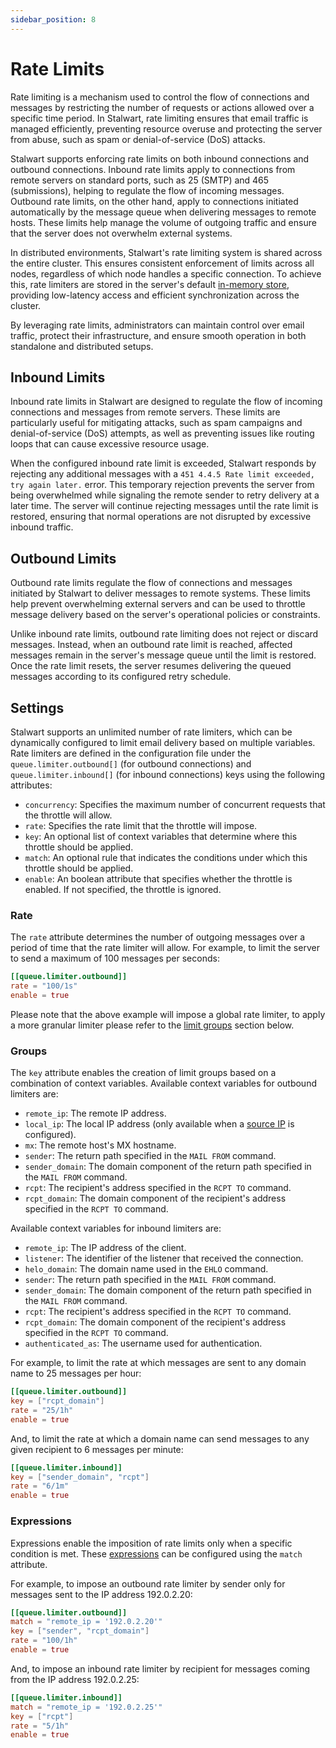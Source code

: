 ```yaml
---
sidebar_position: 8
---
```


# Rate Limits

Rate limiting is a mechanism used to control the flow of connections and messages by restricting the number of requests or actions allowed over a specific time period. In Stalwart, rate limiting ensures that email traffic is managed efficiently, preventing resource overuse and protecting the server from abuse, such as spam or denial-of-service (DoS) attacks.

Stalwart supports enforcing rate limits on both inbound connections and outbound connections. Inbound rate limits apply to connections from remote servers on standard ports, such as 25 (SMTP) and 465 (submissions), helping to regulate the flow of incoming messages. Outbound rate limits, on the other hand, apply to connections initiated automatically by the message queue when delivering messages to remote hosts. These limits help manage the volume of outgoing traffic and ensure that the server does not overwhelm external systems.

In distributed environments, Stalwart's rate limiting system is shared across the entire cluster. This ensures consistent enforcement of limits across all nodes, regardless of which node handles a specific connection. To achieve this, rate limiters are stored in the server's default [in-memory store](/docs/storage/in-memory), providing low-latency access and efficient synchronization across the cluster.

By leveraging rate limits, administrators can maintain control over email traffic, protect their infrastructure, and ensure smooth operation in both standalone and distributed setups.

## Inbound Limits

Inbound rate limits in Stalwart are designed to regulate the flow of incoming connections and messages from remote servers. These limits are particularly useful for mitigating attacks, such as spam campaigns and denial-of-service (DoS) attempts, as well as preventing issues like routing loops that can cause excessive resource usage.

When the configured inbound rate limit is exceeded, Stalwart responds by rejecting any additional messages with a `451 4.4.5 Rate limit exceeded, try again later.` error. This temporary rejection prevents the server from being overwhelmed while signaling the remote sender to retry delivery at a later time. The server will continue rejecting messages until the rate limit is restored, ensuring that normal operations are not disrupted by excessive inbound traffic.

## Outbound Limits

Outbound rate limits regulate the flow of connections and messages initiated by Stalwart to deliver messages to remote systems. These limits help prevent overwhelming external servers and can be used to throttle message delivery based on the server's operational policies or constraints.

Unlike inbound rate limits, outbound rate limiting does not reject or discard messages. Instead, when an outbound rate limit is reached, affected messages remain in the server's message queue until the limit is restored. Once the rate limit resets, the server resumes delivering the queued messages according to its configured retry schedule.

## Settings

Stalwart supports an unlimited number of rate limiters, which can be dynamically configured to limit email delivery based on multiple variables. Rate limiters are defined in the configuration file under the `queue.limiter.outbound[]` (for outbound connections) and `queue.limiter.inbound[]` (for inbound connections) keys using the following attributes:

- `concurrency`: Specifies the maximum number of concurrent requests that the throttle will allow.
- `rate`: Specifies the rate limit that the throttle will impose.
- `key`: An optional list of context variables that determine where this throttle should be applied.
- `match`: An optional rule that indicates the conditions under which this throttle should be applied.
- `enable`: An boolean attribute that specifies whether the throttle is enabled. If not specified, the throttle is ignored.

### Rate

The `rate` attribute determines the number of outgoing messages over a period of time that the rate limiter will allow. For example, to limit the server to send a maximum of 100 messages per seconds:

```toml
[[queue.limiter.outbound]]
rate = "100/1s"
enable = true
```

Please note that the above example will impose a global rate limiter, to apply a more granular limiter please refer to the [limit groups](#groups) section below.

### Groups

The `key` attribute enables the creation of limit groups based on a combination of context variables. Available context variables for outbound limiters are:

- `remote_ip`: The remote IP address.
- `local_ip`: The local IP address (only available when a [source IP](/docs/mta/outbound/connection#source-ip) is configured).
- `mx`: The remote host's MX hostname.
- `sender`: The return path specified in the `MAIL FROM` command.
- `sender_domain`: The domain component of the return path specified in the `MAIL FROM` command.
- `rcpt`: The recipient's address specified in the `RCPT TO` command.
- `rcpt_domain`: The domain component of the recipient's address specified in the `RCPT TO` command.

Available context variables for inbound limiters are:

- `remote_ip`: The IP address of the client.
- `listener`: The identifier of the listener that received the connection.
- `helo_domain`: The domain name used in the `EHLO` command.
- `sender`: The return path specified in the `MAIL FROM` command.
- `sender_domain`: The domain component of the return path specified in the `MAIL FROM` command.
- `rcpt`: The recipient's address specified in the `RCPT TO` command.
- `rcpt_domain`: The domain component of the recipient's address specified in the `RCPT TO` command.
- `authenticated_as`: The username used for authentication.

For example, to limit the rate at which messages are sent to any domain name to 25 messages per hour:

```toml
[[queue.limiter.outbound]]
key = ["rcpt_domain"]
rate = "25/1h"
enable = true
```

And, to limit the rate at which a domain name can send messages to any given recipient to 6 messages per minute:

```toml
[[queue.limiter.inbound]]
key = ["sender_domain", "rcpt"]
rate = "6/1m"
enable = true
```

### Expressions

Expressions enable the imposition of rate limits only when a specific condition is met. These [expressions](/docs/configuration/expressions/overview) can be configured using the `match` attribute.

For example, to impose an outbound rate limiter by sender only for messages sent to the IP address 192.0.2.20:

```toml
[[queue.limiter.outbound]]
match = "remote_ip = '192.0.2.20'"
key = ["sender", "rcpt_domain"]
rate = "100/1h"
enable = true
```

And, to impose an inbound rate limiter by recipient for messages coming from the IP address 192.0.2.25:

```toml
[[queue.limiter.inbound]]
match = "remote_ip = '192.0.2.25'"
key = ["rcpt"]
rate = "5/1h"
enable = true
```



